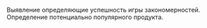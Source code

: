 Выявление определяющие успешность игры закономерностей. Определение потенциально популярного продукта.	
